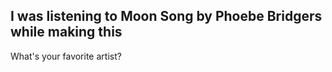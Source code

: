 ## I was listening to Moon Song by Phoebe Bridgers while making this 
What's your favorite artist? 


